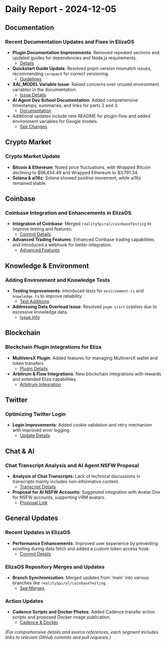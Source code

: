 # Daily Report - 2024-12-05

## Documentation

### Recent Documentation Updates and Fixes in ElizaOS

- **Plugin Documentation Improvements**: Removed repeated sections and updated guides for dependencies and Node.js requirements.
  - [Details](https://github.com/elizaOS/eliza/pull/848)
- **Quickstart Guide Update**: Resolved pnpm version mismatch issues, recommending `corepack` for correct versioning.
  - [Guidelines](https://github.com/elizaOS/eliza/pull/861)
- **XAI_MODEL Variable Issue**: Raised concerns over unused environment variables in the documentation.
  - [Issue Details](https://github.com/elizaOS/eliza/issues/870)
- **AI Agent Dev School Documentation**: Added comprehensive timestamps, summaries, and links for parts 2 and 3.
  - [Documentation](https://github.com/elizaOS/eliza/pull/877)
- Additional updates include new README for plugin-flow and added environment variables for Google models.
  - [See Changes](https://github.com/elizaOS/eliza/commit/a346ed715aa8ec5d3521581440a9ae4a6aba5cb7)

## Crypto Market

### Crypto Market Update

- **Bitcoin & Ethereum**: Noted price fluctuations, with Wrapped Bitcoin declining to $96,654.49 and Wrapped Ethereum to $3,791.34.
- **Solana & ai16z**: Solana showed positive movement, while ai16z remained stable.

## Coinbase

### Coinbase Integration and Enhancements in ElizaOS

- **Integration of Coinbase**: Merged `realitySpiral/coinbaseTesting` to improve testing and features.
  - [Commit Details](https://github.com/elizaOS/eliza/commit/6fe333183597e37f90dd98ac11cb90a86fced4a9)
- **Advanced Trading Features**: Enhanced Coinbase trading capabilities and introduced a webhook for better integration.
  - [Advanced Features](https://github.com/elizaOS/eliza/commit/938f313e19ee75c9dcfd1d10dc66d6210c97eb22)

## Knowledge & Environment

### Adding Environment and Knowledge Tests

- **Testing Improvements**: Introduced tests for `environment.ts` and `knowledge.ts` to improve reliability.
  - [Test Additions](https://github.com/elizaOS/eliza/commit/6a9938c01ac9e3a9b2159e623e444053ac9a9f27)
- **Addressing Data Overload Issue**: Resolved `pnpm start` crashes due to excessive knowledge data.
  - [Issue Info](https://github.com/elizaOS/eliza/issues/866)

## Blockchain

### Blockchain Plugin Integrations for Eliza

- **MultiversX Plugin**: Added features for managing MultiversX wallet and token transfers.
  - [Plugin Details](https://github.com/elizaOS/eliza/pull/860)
- **Arbitrum & Flow Integrations**: New blockchain integrations with rewards and extended Eliza capabilities.
  - [Arbitrum Integration](https://github.com/elizaOS/eliza/issues/851)

## Twitter

### Optimizing Twitter Login

- **Login Improvements**: Added cookie validation and retry mechanism with improved error logging.
  - [Update Details](https://github.com/elizaOS/eliza/commit/f57b48fcce54a48d7cf255ac4b02db01ec639d56)

## Chat & AI

### Chat Transcript Analysis and AI Agent NSFW Proposal

- **Analysis of Chat Transcripts**: Lack of technical discussions in transcripts mainly includes non-informative content.
  - [Transcript Details](https://discord.com/channels/1253563208833433701/1326603270893867064)
- **Proposal for AI NSFW Accounts**: Suggested integration with Avatar.One for NSFW accounts, supporting VRM avatars.
  - [Proposal Link](https://github.com/elizaOS/eliza/issues/873)

## General Updates

### Recent Updates in ElizaOS

- **Performance Enhancements**: Improved user experience by preventing scrolling during data fetch and added a custom token access hook.
  - [Commit Details](https://github.com/elizaOS/eliza/commit/171ffec7dc2fada8d9d4ef1622f865678d82b0c9)

### ElizaOS Repository Merges and Updates

- **Branch Synchronization**: Merged updates from 'main' into various branches like `realitySpiral/coinbaseTesting`.
  - [See Merges](https://github.com/elizaOS/eliza/commit/a34639bef6d86de85367f015d937d046e33c76c6)

### Action Updates

- **Cadence Scripts and Docker Photos**: Added Cadence transfer action scripts and proposed Docker image publication.
  - [Cadence & Docker](https://github.com/elizaOS/eliza/commit/6f181ea3afae780d8c8fbe81542c51f7b0880e16)

_(For comprehensive details and source references, each segment includes links to relevant GitHub commits and pull requests.)_
